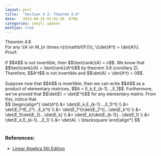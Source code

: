 ```yaml
---
layout: post
title:  "Section 4.3: Theorem 4.8"
date:   2024-08-26 01:01:36 -0700
categories: jekyll update
mathjax: true
---
```

<div class="purdiv">
Theorem 4.8
</div>
<div class="purbdiv">
For any \(A \in M_{n \times n}(\mathbf{F})\), \(\det(A^t) = \det(A)\).
</div>
Proof:
<br>
<br>
If $$A$$ is not invertible, then $$\text{rank}(A) < n$$. We know that $$\text{rank}(A) = \text{rank}(A^t)$$ by theorem 3.6 (corollary 2). Therefore, $$A^t$$ is not invertible and $$\det(A) = \det(A^t) = 0$$.
<br>
<br>
Suppose now that $$A$$ is invertible, then we can write $$A$$ as a product of elementary matrices, $$A = E_k,E_{k-1}...,E_1$$. Furthermore, we've proved that $$\det(E) = \det(E^t)$$ for any elementary matrix. From this, notice that

<div>
	$$
	\begin{align*}
	\det(A^t) &= \det((E_k,E_{k-1}...,E_1)^t) \\
	          &= \det(E_1^tE_2^t...E_k^t) \\
	          &= \det(E_1^t)\det(E_2^t)...\det(E_k^t) \\
	          &= \det(E_1)\det(E_2)...\det(E_k) \\
	          &= \det(E_k)\det(E_{k-1})...\det(E_1) \\
	          &= \det(E_k,E_{k-1}...,E_1) \\
			  &= \det(A). \ \blacksquare
	\end{align*}
	$$
</div>
<br>
<!------------------------------------------------------------------------------------>
<h3>References:</h3>
<ul>
<li><a href="https://www.amazon.com/Linear-Algebra-5th-Stephen-Friedberg/dp/0134860241/ref=tmm_hrd_swatch_0?_encoding=UTF8&qid=&sr=">Linear Algebra 5th Edition</a></li>
</ul>
























